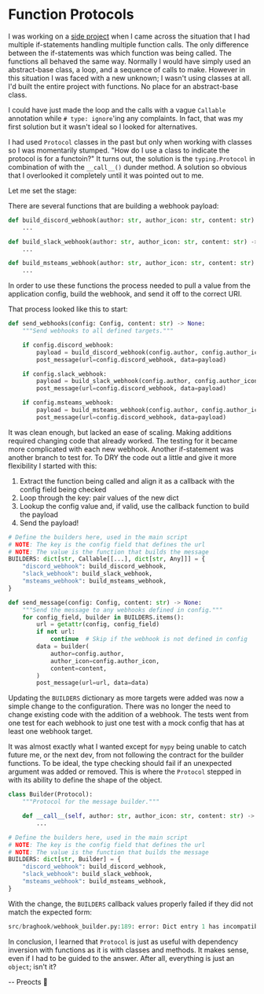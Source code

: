 # Function Protocols

I was working on a [side project](http://github.com/Preocts/braghook) when I
came across the situation that I had multiple if-statements handling multiple
function calls. The only difference between the if-statements was which function
was being called. The functions all behaved the same way. Normally I would have
simply used an abstract-base class, a loop, and a sequence of calls to make.
However in this situation I was faced with a new unknown; I wasn't using classes
at all. I'd built the entire project with functions. No place for an
abstract-base class.

I could have just made the loop and the calls with a vague `Callable`
annotation while `# type: ignore`'ing any complaints. In fact, that was my first
solution but it wasn't ideal so I looked for alternatives.

I had used `Protocol` classes in the past but only when working with classes so I
was momentarily stumped. "How do I use a class to indicate the protocol is for a
functoin?" It turns out, the solution is the `typing.Protocol` in combination of
with the `__call__()` dunder method. A solution so obvious that I overlooked it
completely until it was pointed out to me.

Let me set the stage:

There are several functions that are building a webhook payload:

```py
def build_discord_webhook(author: str, author_icon: str, content: str) -> dict[str, Any]:
    ...

def build_slack_webhook(author: str, author_icon: str, content: str) -> dict[str, Any]:
    ...

def build_msteams_webhook(author: str, author_icon: str, content: str) -> dict[str, Any]:
    ...
```

In order to use these functions the process needed to pull a value from the
application config, build the webhook, and send it off to the correct URI.

That process looked like this to start:

```py
def send_webhooks(config: Config, content: str) -> None:
    """Send webhooks to all defined targets."""

    if config.discord_webhook:
        payload = build_discord_webhook(config.author, config.author_icon, content)
        post_message(url=config.discord_webhook, data=payload)

    if config.slack_webhook:
        payload = build_slack_webhook(config.author, config.author_icon, content)
        post_message(url=config.discord_webhook, data=payload)

    if config.msteams_webhook:
        payload = build_msteams_webhook(config.author, config.author_icon, content)
        post_message(url=config.discord_webhook, data=payload)
```

It was clean enough, but lacked an ease of scaling. Making additions required
changing code that already worked. The testing for it became more complicated
with each new webhook. Another if-statement was another branch to test for. To
DRY the code out a little and give it more flexibility I started with this:

1. Extract the function being called and align it as a callback with the config
   field being checked
2. Loop through the key: pair values of the new dict
3. Lookup the config value and, if valid, use the callback function to build the
   payload
4. Send the payload!

```py
# Define the builders here, used in the main script
# NOTE: The key is the config field that defines the url
# NOTE: The value is the function that builds the message
BUILDERS: dict[str, Callable[[...], dict[str, Any]]] = {
    "discord_webhook": build_discord_webhook,
    "slack_webhook": build_slack_webhook,
    "msteams_webhook": build_msteams_webhook,
}

def send_message(config: Config, content: str) -> None:
    """Send the message to any webhooks defined in config."""
    for config_field, builder in BUILDERS.items():
        url = getattr(config, config_field)
        if not url:
            continue  # Skip if the webhook is not defined in config
        data = builder(
            author=config.author,
            author_icon=config.author_icon,
            content=content,
        )
        post_message(url=url, data=data)
```

Updating the `BUILDERS` dictionary as more targets were added was now a simple
change to the configuration. There was no longer the need to change existing
code with the addition of a webhook. The tests went from one test for each
webhook to just one test with a mock config that has at least one webhook
target.

It was almost exactly what I wanted except for `mypy` being unable to catch
future me, or the next dev, from not following the contract for the builder
functions. To be ideal, the type checking should fail if an unexpected argument
was added or removed. This is where the `Protocol` stepped in with its ability
to define the shape of the object.

```py
class Builder(Protocol):
    """Protocol for the message builder."""

    def __call__(self, author: str, author_icon: str, content: str) -> dict[str, Any]:
        ...

# Define the builders here, used in the main script
# NOTE: The key is the config field that defines the url
# NOTE: The value is the function that builds the message
BUILDERS: dict[str, Builder] = {
    "discord_webhook": build_discord_webhook,
    "slack_webhook": build_slack_webhook,
    "msteams_webhook": build_msteams_webhook,
}
```

With the change, the `BUILDERS` callback values properly failed if they did not match the expected form:

```py
src/braghook/webhook_builder.py:189: error: Dict entry 1 has incompatible type "str": "Callable[[str, str, str, str], Dict[str, Any]]"; expected "str": "Builder"  [dict-item]
```

In conclusion, I learned that `Protocol` is just as useful with dependency
inversion with functions as it is with classes and methods. It makes sense, even
if I had to be guided to the answer.  After all, everything is just an `object`;
isn't it?

-- Preocts 🥚

